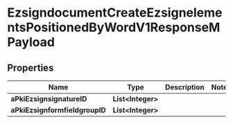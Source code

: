 

# EzsigndocumentCreateEzsignelementsPositionedByWordV1ResponseMPayload

## Properties

Name | Type | Description | Notes
------------ | ------------- | ------------- | -------------
**aPkiEzsignsignatureID** | **List&lt;Integer&gt;** |  | 
**aPkiEzsignformfieldgroupID** | **List&lt;Integer&gt;** |  | 




